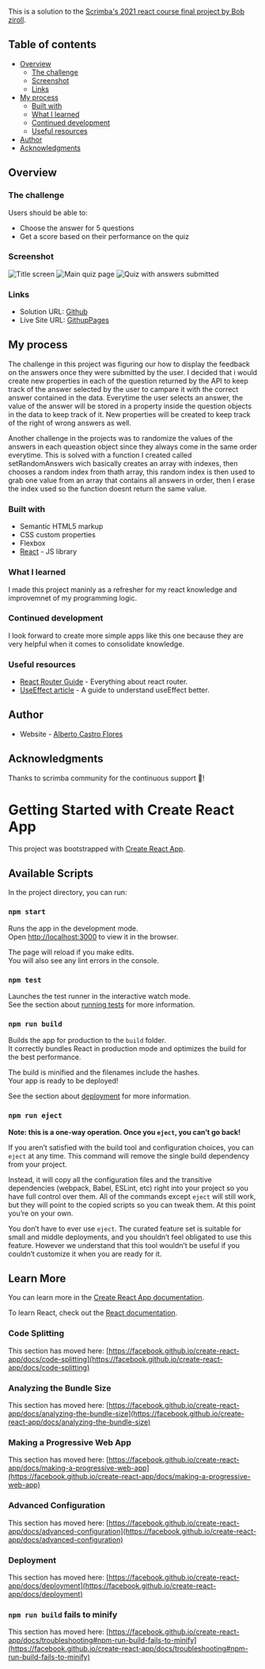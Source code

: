 This is a solution to the [Scrimba's 2021 react course final project by Bob ziroll](https://scrimba.com/learn/learnreact/section-4-solo-project-co24f49bea8aace7c174082c8).

## Table of contents

- [Overview](#overview)
  - [The challenge](#the-challenge)
  - [Screenshot](#screenshot)
  - [Links](#links)
- [My process](#my-process)
  - [Built with](#built-with)
  - [What I learned](#what-i-learned)
  - [Continued development](#continued-development)
  - [Useful resources](#useful-resources)
- [Author](#author)
- [Acknowledgments](#acknowledgments)

## Overview

### The challenge

Users should be able to:

- Choose the answer for 5 questions
- Get a score based on their performance on the quiz

### Screenshot

![Title screen](./src/screenshots/Quizzical.jpg)
![Main quiz page](./src/screenshots/quiz.jpg)
![Quiz with answers submitted](./src/screenshots/quizanswers.jpg)

### Links

- Solution URL: [Github](https://github.com/AlbertoCastroF/countriesAPI)
- Live Site URL: [GithupPages](https://albertocastrof.github.io/countriesAPI)

## My process

The challenge in this project was figuring our how to display the feedback on the answers once they were submitted by the user. I decided that i would create new properties in each of the question returned by the API to keep track of the answer selected by the user to campare it with the correct answer contained in the data. Everytime the user selects an answer, the value of the answer will be stored in a property inside the question objects in the data to keep track of it. New properties will be created to keep track of the right of wrong answers as well.

Another challenge in the projects was to randomize the values of the answers in each queastion object since they always come in the same order everytime. This is solved with a function I created called setRandomAnswers wich basically creates an array with indexes, then chooses a random index from thath array, this random index is then used to grab one value from an array that contains all answers in order, then I erase the index used so the function doesnt return the same value.

### Built with

- Semantic HTML5 markup
- CSS custom properties
- Flexbox
- [React](https://reactjs.org/) - JS library

### What I learned

I made this project maninly as a refresher for my react knowledge and improvemnet of my programming logic.

### Continued development

I look forward to create more simple apps like this one because they are very helpful when it comes to consolidate knowledge.

### Useful resources

- [React Router Guide](https://reactrouter.com/web/guides/quick-start) - Everything about react router.
- [UseEffect article](https://overreacted.io/a-complete-guide-to-useeffect/#dont-lie-to-react-about-dependencies) - A guide to understand useEffect better.

## Author

- Website - [Alberto Castro Flores](https://www.linkedin.com/in/alberto-castro-flores-02007959/)

## Acknowledgments

Thanks to scrimba community for the continuous support 🙏!

# Getting Started with Create React App

This project was bootstrapped with [Create React App](https://github.com/facebook/create-react-app).

## Available Scripts

In the project directory, you can run:

### `npm start`

Runs the app in the development mode.\
Open [http://localhost:3000](http://localhost:3000) to view it in the browser.

The page will reload if you make edits.\
You will also see any lint errors in the console.

### `npm test`

Launches the test runner in the interactive watch mode.\
See the section about [running tests](https://facebook.github.io/create-react-app/docs/running-tests) for more information.

### `npm run build`

Builds the app for production to the `build` folder.\
It correctly bundles React in production mode and optimizes the build for the best performance.

The build is minified and the filenames include the hashes.\
Your app is ready to be deployed!

See the section about [deployment](https://facebook.github.io/create-react-app/docs/deployment) for more information.

### `npm run eject`

**Note: this is a one-way operation. Once you `eject`, you can’t go back!**

If you aren’t satisfied with the build tool and configuration choices, you can `eject` at any time. This command will remove the single build dependency from your project.

Instead, it will copy all the configuration files and the transitive dependencies (webpack, Babel, ESLint, etc) right into your project so you have full control over them. All of the commands except `eject` will still work, but they will point to the copied scripts so you can tweak them. At this point you’re on your own.

You don’t have to ever use `eject`. The curated feature set is suitable for small and middle deployments, and you shouldn’t feel obligated to use this feature. However we understand that this tool wouldn’t be useful if you couldn’t customize it when you are ready for it.

## Learn More

You can learn more in the [Create React App documentation](https://facebook.github.io/create-react-app/docs/getting-started).

To learn React, check out the [React documentation](https://reactjs.org/).

### Code Splitting

This section has moved here: [https://facebook.github.io/create-react-app/docs/code-splitting](https://facebook.github.io/create-react-app/docs/code-splitting)

### Analyzing the Bundle Size

This section has moved here: [https://facebook.github.io/create-react-app/docs/analyzing-the-bundle-size](https://facebook.github.io/create-react-app/docs/analyzing-the-bundle-size)

### Making a Progressive Web App

This section has moved here: [https://facebook.github.io/create-react-app/docs/making-a-progressive-web-app](https://facebook.github.io/create-react-app/docs/making-a-progressive-web-app)

### Advanced Configuration

This section has moved here: [https://facebook.github.io/create-react-app/docs/advanced-configuration](https://facebook.github.io/create-react-app/docs/advanced-configuration)

### Deployment

This section has moved here: [https://facebook.github.io/create-react-app/docs/deployment](https://facebook.github.io/create-react-app/docs/deployment)

### `npm run build` fails to minify

This section has moved here: [https://facebook.github.io/create-react-app/docs/troubleshooting#npm-run-build-fails-to-minify](https://facebook.github.io/create-react-app/docs/troubleshooting#npm-run-build-fails-to-minify)
